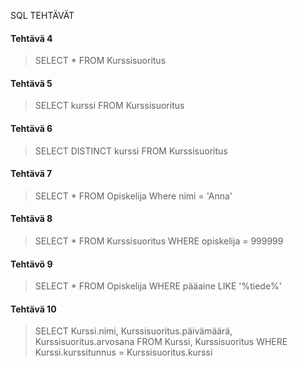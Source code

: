 SQL TEHTÄVÄT

#### Tehtävä 4
>SELECT * FROM Kurssisuoritus 
#### Tehtävä 5
>SELECT kurssi FROM Kurssisuoritus
#### Tehtävä 6
>SELECT DISTINCT kurssi FROM Kurssisuoritus
#### Tehtävä 7
>SELECT * FROM Opiskelija Where nimi = 'Anna'
#### Tehtävä 8
>SELECT * FROM Kurssisuoritus WHERE opiskelija = 999999
#### Tehtävö 9
>SELECT * FROM Opiskelija WHERE pääaine LIKE '%tiede%'
#### Tehtävä 10
>SELECT Kurssi.nimi, Kurssisuoritus.päivämäärä, Kurssisuoritus.arvosana FROM Kurssi, Kurssisuoritus WHERE Kurssi.kurssitunnus = Kurssisuoritus.kurssi
#### 



